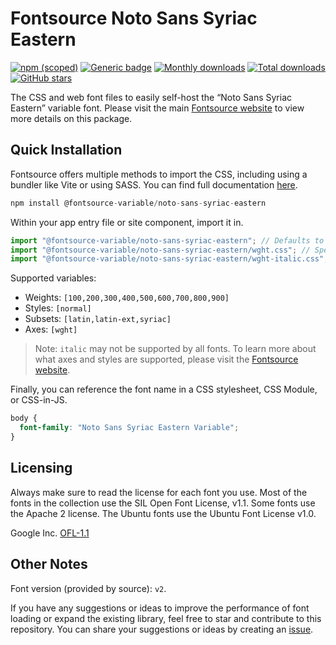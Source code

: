 # Fontsource Noto Sans Syriac Eastern

[![npm (scoped)](https://img.shields.io/npm/v/@fontsource-variable/noto-sans-syriac-eastern?color=brightgreen)](https://www.npmjs.com/package/@fontsource-variable/noto-sans-syriac-eastern) [![Generic badge](https://img.shields.io/badge/fontsource-passing-brightgreen)](https://github.com/fontsource/fontsource) [![Monthly downloads](https://badgen.net/npm/dm/@fontsource-variable/noto-sans-syriac-eastern)](https://github.com/fontsource/fontsource) [![Total downloads](https://badgen.net/npm/dt/@fontsource-variable/noto-sans-syriac-eastern)](https://github.com/fontsource/fontsource) [![GitHub stars](https://img.shields.io/github/stars/fontsource/fontsource.svg?style=social&label=Star)](https://github.com/fontsource/fontsource/stargazers)

The CSS and web font files to easily self-host the “Noto Sans Syriac Eastern” variable font. Please visit the main [Fontsource website](https://fontsource.org/fonts/noto-sans-syriac-eastern) to view more details on this package.

## Quick Installation

Fontsource offers multiple methods to import the CSS, including using a bundler like Vite or using SASS. You can find full documentation [here](https://fontsource.org/docs/getting-started/introduction).

```javascript
npm install @fontsource-variable/noto-sans-syriac-eastern
```

Within your app entry file or site component, import it in.

```javascript
import "@fontsource-variable/noto-sans-syriac-eastern"; // Defaults to wght axis
import "@fontsource-variable/noto-sans-syriac-eastern/wght.css"; // Specify axis
import "@fontsource-variable/noto-sans-syriac-eastern/wght-italic.css"; // Specify axis and style
```

Supported variables:
- Weights: `[100,200,300,400,500,600,700,800,900]`
- Styles: `[normal]`
- Subsets: `[latin,latin-ext,syriac]`
- Axes: `[wght]`

> Note: `italic` may not be supported by all fonts. To learn more about what axes and styles are supported, please visit the [Fontsource website](https://fontsource.org/fonts/noto-sans-syriac-eastern).

Finally, you can reference the font name in a CSS stylesheet, CSS Module, or CSS-in-JS.

```css
body {
  font-family: "Noto Sans Syriac Eastern Variable";
}
```

## Licensing
Always make sure to read the license for each font you use. Most of the fonts in the collection use the SIL Open Font License, v1.1. Some fonts use the Apache 2 license. The Ubuntu fonts use the Ubuntu Font License v1.0.

Google Inc.
[OFL-1.1](http://scripts.sil.org/OFL)

## Other Notes
Font version (provided by source): `v2`.

If you have any suggestions or ideas to improve the performance of font loading or expand the existing library, feel free to star and contribute to this repository. You can share your suggestions or ideas by creating an [issue](https://github.com/fontsource/fontsource/issues).